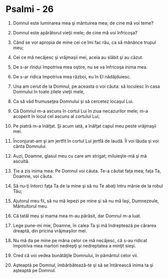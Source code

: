 # Psalmi - 26

1. Domnul este luminarea mea şi mântuirea mea; de cine mă voi teme? 

2. Domnul este apărătorul vieţii mele; de cine mă voi înfricoşa? 

3. Când se vor apropia de mine cei ce îmi fac rău, ca să mănânce trupul meu; 

4. Cei ce mă necăjesc şi vrăjmaşii mei, aceia au slăbit şi au căzut. 

5. De s-ar rîndui împotriva mea oştire, nu se va înfricoşa inima mea.

6. De s-ar ridica împotriva mea război, eu în El nădăjduiesc. 

7. Una am cerut de la Domnul, pe aceasta o voi căuta: să locuiesc în casa Domnului în toate zilele vieţii mele, 

8. Ca să văd frumuseţea Domnului şi să cercetez locaşul Lui. 

9. Că Domnul m-a ascuns în cortul Lui în ziua necazurilor mele; m-a acoperit în locul cel ascuns al cortului Lui; 

10. Pe piatră m-a înălţat. Şi acum iată, a înălţat capul meu peste vrăjmaşii mei. 

11. Înconjurat-am şi am jertfit în cortul Lui jertfă de laudă. Îl voi lăuda şi voi cânta Domnului. 

12. Auzi, Doamne, glasul meu cu care am strigat; miluieşte-mă şi mă ascultă. 

13. Ţie a zis inima mea: Pe Domnul voi căuta. Te-a căutat faţa mea; faţa Ta, Doamne, voi căuta. 

14. Să nu-ţi întorci faţa Ta de la mine şi să nu Te abaţi întru mânie de la robul Tău; 

15. Ajutorul meu fii, să nu mă lepezi pe mine şi să nu mă laşi, Dumnezeule, Mântuitorul meu. 

16. Că tatăl meu şi mama mea m-au părăsit, dar Domnul m-a luat. 

17. Lege pune-mi mie, Doamne, în calea Ta şi mă îndreptează pe cărarea dreaptă, din pricina vrăjmaşilor mei. 

18. Nu mă da pe mine pe mâna celor ce mă necăjesc, că s-au ridicat împotriva mea martori nedrepţi şi nedreptatea a minţit sieşi. 

19. Cred că voi vedea bunătăţile Domnului, în pământul celor vii. 

20. Aşteaptă pe Domnul, îmbărbătează-te şi să se întărească inima ta şi aşteaptă pe Domnul. 

